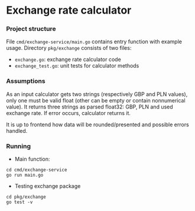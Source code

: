 # Exchange rate calculator

### Project structure
File `cmd/exchange-service/main.go` contains entry function with example usage.
Directory `pkg/exchange` consists of two files:
- `exchange.go`: exchange rate calculator code
- `exchange_test.go`: unit tests for calculator methods

### Assumptions

As an input calculator gets two strings (respectively GBP and PLN values), only one must
 be valid float (other can be empty or contain nonnumerical value).
It returns three strings as parsed float32: GBP, PLN and used exchange rate. 
If error occurs, calculator returns it.

It is up to frontend how data will be rounded/presented and possible errors handled. 

### Running 
- Main function:
```shell script
cd cmd/exchange-service
go run main.go
```

- Testing exchange package
```shell script
cd pkg/exchange
go test -v
```